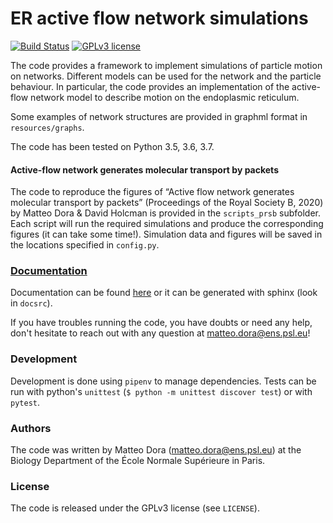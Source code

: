# ER active flow network simulations

[![Build Status](https://travis-ci.com/mattbit/active-network-er.svg?token=zKpBnjBx4d1NEMb7zFbd&branch=master)](https://travis-ci.com/mattbit/active-network-er)
[![GPLv3 license](https://img.shields.io/badge/License-GPLv3-blue.svg)](http://perso.crans.org/besson/LICENSE.html)

The code provides a framework to implement simulations of particle motion on networks. Different models can be used for the network and the particle behaviour. In particular, the code provides an implementation of the active-flow network model to describe motion on the endoplasmic reticulum.

Some examples of network structures are provided in graphml format in `resources/graphs`.

The code has been tested on Python 3.5, 3.6, 3.7.

#### Active-flow network generates molecular transport by packets

The code to reproduce the figures of “Active flow network generates molecular transport by packets” (Proceedings of the Royal Society B, 2020) by Matteo Dora & David Holcman is provided in the `scripts_prsb` subfolder.
Each script will run the required simulations and produce the corresponding figures (it can take some time!). Simulation data and figures will be saved in the locations specified in `config.py`.

### [Documentation](https://mattbit.github.io/active-network-er/)

Documentation can be found [here](https://mattbit.github.io/active-network-er/) or it can be generated with sphinx (look in `docsrc`).

If you have troubles running the code, you have doubts or need any help, don't hesitate to reach out with any question at matteo.dora@ens.psl.eu!

### Development

Development is done using `pipenv` to manage dependencies. Tests can be run with python's `unittest` (`$ python -m unittest discover test`) or with `pytest`.

### Authors

The code was written by Matteo Dora (matteo.dora@ens.psl.eu) at the Biology Department of the École Normale Supérieure in Paris.

### License

The code is released under the GPLv3 license (see `LICENSE`).
